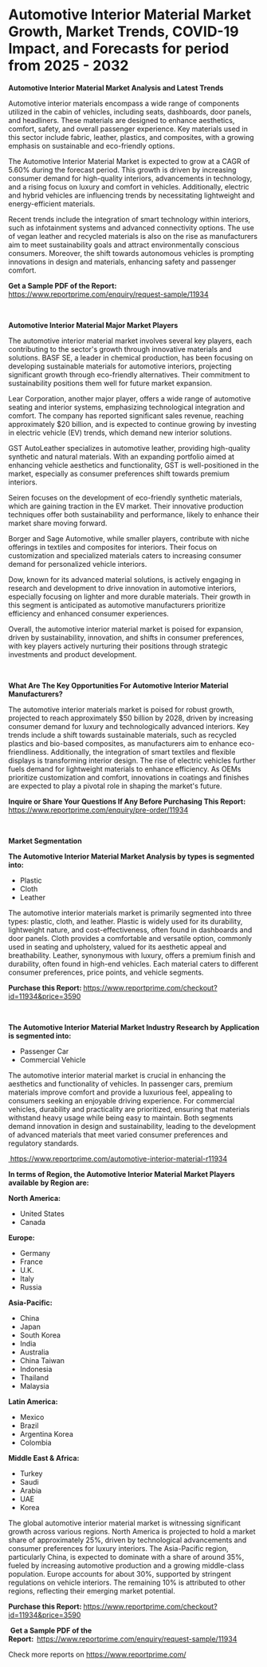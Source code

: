 <p><h1>Automotive Interior Material Market Growth, Market Trends, COVID-19 Impact, and Forecasts for period from 2025 - 2032</h1></p><p><strong>Automotive Interior Material Market Analysis and Latest Trends</strong></p>
<p><p>Automotive interior materials encompass a wide range of components utilized in the cabin of vehicles, including seats, dashboards, door panels, and headliners. These materials are designed to enhance aesthetics, comfort, safety, and overall passenger experience. Key materials used in this sector include fabric, leather, plastics, and composites, with a growing emphasis on sustainable and eco-friendly options.</p><p>The Automotive Interior Material Market is expected to grow at a CAGR of 5.60% during the forecast period. This growth is driven by increasing consumer demand for high-quality interiors, advancements in technology, and a rising focus on luxury and comfort in vehicles. Additionally, electric and hybrid vehicles are influencing trends by necessitating lightweight and energy-efficient materials. </p><p>Recent trends include the integration of smart technology within interiors, such as infotainment systems and advanced connectivity options. The use of vegan leather and recycled materials is also on the rise as manufacturers aim to meet sustainability goals and attract environmentally conscious consumers. Moreover, the shift towards autonomous vehicles is prompting innovations in design and materials, enhancing safety and passenger comfort.</p></p>
<p><strong>Get a Sample PDF of the Report:&nbsp;</strong> <a href="https://www.reportprime.com/enquiry/request-sample/11934?utm_campaign=2334&utm_medium=2&utm_source=Github&utm_content=ia&utm_term=17032025&utm_id=automotive-interior-material">https://www.reportprime.com/enquiry/request-sample/11934</a></p>
<p>&nbsp;</p>
<p><strong>Automotive Interior Material Major Market Players</strong></p>
<p><p>The automotive interior material market involves several key players, each contributing to the sector's growth through innovative materials and solutions. BASF SE, a leader in chemical production, has been focusing on developing sustainable materials for automotive interiors, projecting significant growth through eco-friendly alternatives. Their commitment to sustainability positions them well for future market expansion.</p><p>Lear Corporation, another major player, offers a wide range of automotive seating and interior systems, emphasizing technological integration and comfort. The company has reported significant sales revenue, reaching approximately $20 billion, and is expected to continue growing by investing in electric vehicle (EV) trends, which demand new interior solutions.</p><p>GST AutoLeather specializes in automotive leather, providing high-quality synthetic and natural materials. With an expanding portfolio aimed at enhancing vehicle aesthetics and functionality, GST is well-positioned in the market, especially as consumer preferences shift towards premium interiors. </p><p>Seiren focuses on the development of eco-friendly synthetic materials, which are gaining traction in the EV market. Their innovative production techniques offer both sustainability and performance, likely to enhance their market share moving forward.</p><p>Borger and Sage Automotive, while smaller players, contribute with niche offerings in textiles and composites for interiors. Their focus on customization and specialized materials caters to increasing consumer demand for personalized vehicle interiors.</p><p>Dow, known for its advanced material solutions, is actively engaging in research and development to drive innovation in automotive interiors, especially focusing on lighter and more durable materials. Their growth in this segment is anticipated as automotive manufacturers prioritize efficiency and enhanced consumer experiences.</p><p>Overall, the automotive interior material market is poised for expansion, driven by sustainability, innovation, and shifts in consumer preferences, with key players actively nurturing their positions through strategic investments and product development.</p></p>
<p>&nbsp;</p>
<p><strong>What Are The Key Opportunities For Automotive Interior Material Manufacturers?</strong></p>
<p><p>The automotive interior materials market is poised for robust growth, projected to reach approximately $50 billion by 2028, driven by increasing consumer demand for luxury and technologically advanced interiors. Key trends include a shift towards sustainable materials, such as recycled plastics and bio-based composites, as manufacturers aim to enhance eco-friendliness. Additionally, the integration of smart textiles and flexible displays is transforming interior design. The rise of electric vehicles further fuels demand for lightweight materials to enhance efficiency. As OEMs prioritize customization and comfort, innovations in coatings and finishes are expected to play a pivotal role in shaping the market's future.</p></p>
<p><strong>Inquire or Share Your Questions If Any Before Purchasing This Report:</strong> <a href="https://www.reportprime.com/enquiry/pre-order/11934?utm_campaign=2334&utm_medium=2&utm_source=Github&utm_content=ia&utm_term=17032025&utm_id=automotive-interior-material">https://www.reportprime.com/enquiry/pre-order/11934</a></p>
<p>&nbsp;</p>
<p><strong>Market Segmentation</strong></p>
<p><strong>The Automotive Interior Material Market Analysis by types is segmented into:</strong></p>
<p><ul><li>Plastic</li><li>Cloth</li><li>Leather</li></ul></p>
<p><p>The automotive interior materials market is primarily segmented into three types: plastic, cloth, and leather. Plastic is widely used for its durability, lightweight nature, and cost-effectiveness, often found in dashboards and door panels. Cloth provides a comfortable and versatile option, commonly used in seating and upholstery, valued for its aesthetic appeal and breathability. Leather, synonymous with luxury, offers a premium finish and durability, often found in high-end vehicles. Each material caters to different consumer preferences, price points, and vehicle segments.</p></p>
<p><strong>Purchase this Report:&nbsp;</strong><a href="https://www.reportprime.com/checkout?id=11934&price=3590&utm_campaign=2334&utm_medium=2&utm_source=Github&utm_content=ia&utm_term=17032025&utm_id=automotive-interior-material">https://www.reportprime.com/checkout?id=11934&price=3590</a></p>
<p>&nbsp;</p>
<p><strong>The Automotive Interior Material Market Industry Research by Application is segmented into:</strong></p>
<p><ul><li>Passenger Car</li><li>Commercial Vehicle</li></ul></p>
<p><p>The automotive interior material market is crucial in enhancing the aesthetics and functionality of vehicles. In passenger cars, premium materials improve comfort and provide a luxurious feel, appealing to consumers seeking an enjoyable driving experience. For commercial vehicles, durability and practicality are prioritized, ensuring that materials withstand heavy usage while being easy to maintain. Both segments demand innovation in design and sustainability, leading to the development of advanced materials that meet varied consumer preferences and regulatory standards.</p></p>
<p><a href="https://www.reportprime.com/automotive-interior-material-r11934?utm_campaign=2334&utm_medium=2&utm_source=Github&utm_content=ia&utm_term=17032025&utm_id=automotive-interior-material">&nbsp;https://www.reportprime.com/automotive-interior-material-r11934</a></p>
<p><strong>In terms of Region, the Automotive Interior Material Market Players available by Region are:</strong></p>
<p>
    <p> <strong> North America: </strong>
        <ul>
            <li>United States</li>
            <li>Canada</li>
        </ul>
        </p> 
    <p> <strong> Europe: </strong>
        <ul>
            <li>Germany</li>
            <li>France</li>
            <li>U.K.</li>
            <li>Italy</li>
            <li>Russia</li>
        </ul>
        </p> 
    <p> <strong> Asia-Pacific: </strong>
        <ul>
            <li>China</li>
            <li>Japan</li>
            <li>South Korea</li>
            <li>India</li>
            <li>Australia</li>
            <li>China Taiwan</li>
            <li>Indonesia</li>
            <li>Thailand</li>
            <li>Malaysia</li>
        </ul>
        </p> 
    <p> <strong> Latin America: </strong>
        <ul>
            <li>Mexico</li>
            <li>Brazil</li>
            <li>Argentina Korea</li>
            <li>Colombia</li>
        </ul>
        </p> 
    <p> <strong> Middle East & Africa: </strong>
        <ul>
            <li>Turkey</li>
            <li>Saudi</li>
            <li>Arabia</li>
            <li>UAE</li>
            <li>Korea</li>
        </ul>
    </p>
    </p>
<p><p>The global automotive interior material market is witnessing significant growth across various regions. North America is projected to hold a market share of approximately 25%, driven by technological advancements and consumer preferences for luxury interiors. The Asia-Pacific region, particularly China, is expected to dominate with a share of around 35%, fueled by increasing automotive production and a growing middle-class population. Europe accounts for about 30%, supported by stringent regulations on vehicle interiors. The remaining 10% is attributed to other regions, reflecting their emerging market potential.</p></p>
<p><strong>Purchase this Report: </strong><a href="https://www.reportprime.com/checkout?id=11934&price=3590&utm_campaign=2334&utm_medium=2&utm_source=Github&utm_content=ia&utm_term=17032025&utm_id=automotive-interior-material">https://www.reportprime.com/checkout?id=11934&price=3590</a></p>
<p>&nbsp;<strong>Get a Sample PDF of the Report:&nbsp;&nbsp;</strong><a href="https://www.reportprime.com/enquiry/request-sample/11934?utm_campaign=2334&utm_medium=2&utm_source=Github&utm_content=ia&utm_term=17032025&utm_id=automotive-interior-material">https://www.reportprime.com/enquiry/request-sample/11934</a></p>
<p><strong></strong></p>
<p>Check more reports on <a href="https://www.reportprime.com/?utm_campaign=2334&utm_medium=2&utm_source=Github&utm_content=ia&utm_term=17032025&utm_id=automotive-interior-material">https://www.reportprime.com/</a></p>